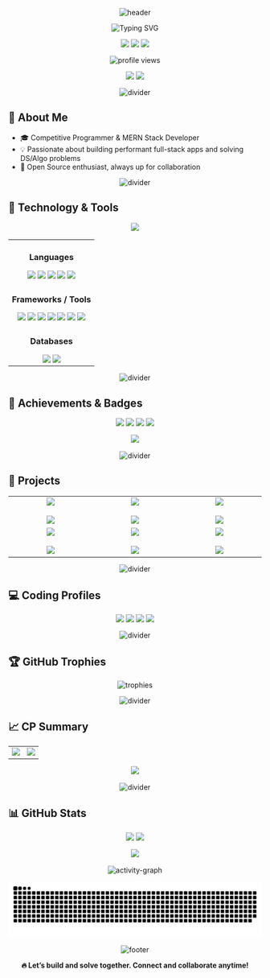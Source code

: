 <!-- Fancy animated header -->
<p align="center">
  <img src="https://capsule-render.vercel.app/api?type=waving&height=200&color=0:8A2BE2,100:00D4FF&text=Hi%20👋,%20I'm%20Sourabh%20Verma&fontSize=40&fontAlignY=35&animation=fadeIn" alt="header"/>
</p>

<p align="center">
  <img src="https://readme-typing-svg.demolab.com?font=Fira+Code&size=24&pause=1000&center=true&width=640&lines=Competitive+Programmer;MERN+Stack+Web+Developer;DSA+%7C+Backend+%7C%20Frontend%20%7C%20MongoDB;Open%20Source%20Contributor" alt="Typing SVG" />
</p>

<!-- GitHub badges -->
<p align="center">
  <img src="https://img.shields.io/github/followers/sourabh1211?style=for-the-badge&label=Followers"/>
  <img src="https://img.shields.io/github/stars/sourabh1211?style=for-the-badge&label=Stars"/>
  <img src="https://img.shields.io/badge/Repos-Public-blue?style=for-the-badge"/>
</p>

<p align="center">
  <img src="https://komarev.com/ghpvc/?username=sourabh1211&label=Profile%20views&color=0e75b6&style=flat" alt="profile views"/>
</p>

<p align="center">
  <a href="https://linkedin.com/in/sourabh1112" target="_blank"><img src="https://img.shields.io/badge/LinkedIn-%230077B5.svg?style=for-the-badge&logo=linkedin&logoColor=white"/></a>
  <a href="https://www.instagram.com/sourabh_vr/" target="_blank"><img src="https://img.shields.io/badge/Instagram-%23E4405F.svg?style=for-the-badge&logo=instagram&logoColor=white"/></a>
</p>

<!-- Motion line divider -->
<p align="center"><img src="https://capsule-render.vercel.app/api?type=rect&color=gradient&height=6" alt="divider"/></p>

## 🚀 About Me

- 🎓 Competitive Programmer & MERN Stack Developer  
- 💡 Passionate about building performant full-stack apps and solving DS/Algo problems  
- 🤝 Open Source enthusiast, always up for collaboration  

<!-- Motion line divider -->
<p align="center"><img src="https://capsule-render.vercel.app/api?type=rect&color=gradient&height=6" alt="divider"/></p>

## 🧰 Technology & Tools

<p align="center">
  <img src="https://skillicons.dev/icons?i=cpp,html,css,js,react,nodejs,express,mongodb,firebase,git,github,vscode,postman&perline=12" />
</p>

<table align="center">
  <tr>
    <td align="center">
      <h3>Languages</h3>
      <img src="https://img.shields.io/badge/C%2B%2B-00599C?style=for-the-badge&logo=c%2B%2B&logoColor=white"/>
      <img src="https://img.shields.io/badge/SQL-025E8C?style=for-the-badge&logo=sqlite&logoColor=white"/>
      <img src="https://img.shields.io/badge/HTML5-E34F26?style=for-the-badge&logo=html5&logoColor=white"/>
      <img src="https://img.shields.io/badge/CSS3-1572B6?style=for-the-badge&logo=css3&logoColor=white"/>
      <img src="https://img.shields.io/badge/JavaScript-F7DF1E?style=for-the-badge&logo=javascript&logoColor=000"/>
    </td>
  </tr>
  <tr>
    <td align="center">
      <h3>Frameworks / Tools</h3>
      <img src="https://img.shields.io/badge/React-20232A?style=for-the-badge&logo=react&logoColor=61DAFB"/>
      <img src="https://img.shields.io/badge/Node.js-339933?style=for-the-badge&logo=nodedotjs&logoColor=white"/>
      <img src="https://img.shields.io/badge/Express.js-000000?style=for-the-badge&logo=express&logoColor=white"/>
      <img src="https://img.shields.io/badge/REST%20API-FF6A00?style=for-the-badge&logo=swagger&logoColor=white"/>
      <img src="https://img.shields.io/badge/VS%20Code-007ACC?style=for-the-badge&logo=visualstudiocode&logoColor=white"/>
      <img src="https://img.shields.io/badge/Git-F05032?style=for-the-badge&logo=git&logoColor=white"/>
      <img src="https://img.shields.io/badge/GitHub-181717?style=for-the-badge&logo=github&logoColor=white"/>
    </td>
  </tr>
  <tr>
    <td align="center">
      <h3>Databases</h3>
      <img src="https://img.shields.io/badge/Firebase-039BE5?style=for-the-badge&logo=firebase"/>
      <img src="https://img.shields.io/badge/MongoDB-47A248?style=for-the-badge&logo=mongodb&logoColor=white"/>
    </td>
  </tr>
</table>

<!-- Animated motion line -->
<p align="center"><img src="https://capsule-render.vercel.app/api?type=rect&color=gradient&height=6" alt="divider"/></p>

## 🏅 Achievements & Badges

<p align="center">
  <img src="https://img.shields.io/badge/LeetCode-Knight-ffa116?style=for-the-badge&logo=leetcode&logoColor=white"/>
  <img src="https://img.shields.io/badge/Codeforces-Specialist-1F8ACB?style=for-the-badge&logo=codeforces&logoColor=white"/>
  <img src="https://img.shields.io/badge/CodeChef-3%E2%98%85-5B4638?style=for-the-badge&logo=codechef&logoColor=white"/>
  <img src="https://img.shields.io/badge/AtCoder-8%20kyu-1D3557?style=for-the-badge&logo=atcoder&logoColor=white"/>
</p>

<p align="center">
  <img src="https://readme-typing-svg.demolab.com?font=Fira+Code&size=20&pause=1200&center=true&width=640&lines=LeetCode%3A+Knight;Codeforces%3A+Specialist;CodeChef%3A+3%E2%98%85;AtCoder%3A+8+kyu" />
</p>

<!-- Animated motion line -->
<p align="center"><img src="https://capsule-render.vercel.app/api?type=rect&color=gradient&height=6" alt="divider"/></p>

## 💼 Projects

<div align="center">

<table>
  <tr>
    <td align="center" width="300">
      <a href="https://sourabhsplitshare.vercel.app/" target="_blank">
        <img src="https://img.shields.io/badge/SplitShare-Group%20Expense%20Tracker-blueviolet?style=for-the-badge" /><br/><br/>
        <img src="https://github-readme-stats.vercel.app/api/pin/?username=sourabh1211&repo=splitshare&theme=radical" />
      </a>
    </td>
    <td align="center" width="300">
      <a href="https://sourabhnotevault.vercel.app/" target="_blank">
        <img src="https://img.shields.io/badge/NoteVault-Secure%20Note%20Saver-orange?style=for-the-badge" /><br/><br/>
        <img src="https://github-readme-stats.vercel.app/api/pin/?username=sourabh1211&repo=notevault&theme=radical" />
      </a>
    </td>
    <td align="center" width="300">
      <a href="https://sourabhcodly.vercel.app/" target="_blank">
        <img src="https://img.shields.io/badge/Codly-Code%20IDE-yellow?style=for-the-badge" /><br/><br/>
        <img src="https://github-readme-stats.vercel.app/api/pin/?username=sourabh1211&repo=codly&theme=radical" />
      </a>
    </td>
  </tr>
  <tr>
    <td align="center" width="300">
      <a href="https://sourabhcodejourney.vercel.app/" target="_blank">
        <img src="https://img.shields.io/badge/CodeJourney-Progress%20Tracker-green?style=for-the-badge" /><br/><br/>
        <img src="https://github-readme-stats.vercel.app/api/pin/?username=sourabh1211&repo=codejourney&theme=radical" />
      </a>
    </td>
    <td align="center" width="300">
      <a href="https://sourabhfintrack.vercel.app/" target="_blank">
        <img src="https://img.shields.io/badge/FinTrack-Income%20%26%20Expense-cyan?style=for-the-badge" /><br/><br/>
        <img src="https://github-readme-stats.vercel.app/api/pin/?username=sourabh1211&repo=FinTrack&theme=radical" />
      </a>
    </td>
    <td align="center" width="300">
      <a href="https://github.com/sourabh1211/Leetcode-sourabh-solutions" target="_blank">
        <img src="https://img.shields.io/badge/LeetCode%20Solutions-All%20My%20Codes-black?style=for-the-badge" /><br/><br/>
        <img src="https://github-readme-stats.vercel.app/api/pin/?username=sourabh1211&repo=Leetcode-sourabh-solutions&theme=radical" />
      </a>
    </td>
  </tr>
</table>

</div>

<!-- Animated motion line -->
<p align="center"><img src="https://capsule-render.vercel.app/api?type=rect&color=gradient&height=6" alt="divider"/></p>

## 💻 Coding Profiles

<p align="center">
  <a href="https://leetcode.com/sourabh_1112/"><img src="https://img.shields.io/badge/LeetCode-%23007ACC.svg?style=for-the-badge&logo=leetcode&logoColor=white"/></a>
  <a href="https://codeforces.com/profile/sourabh1112"><img src="https://img.shields.io/badge/Codeforces-1F8ACB?style=for-the-badge&logo=codeforces&logoColor=white"/></a>
  <a href="https://www.codechef.com/users/sourabh_1112"><img src="https://img.shields.io/badge/CodeChef-%235B4638.svg?style=for-the-badge&logo=codechef&logoColor=white"/></a>
  <a href="https://atcoder.jp/users/sourabh_1112"><img src="https://img.shields.io/badge/AtCoder-1D3557?style=for-the-badge&logo=atcoder&logoColor=white"/></a>
</p>

<!-- Animated motion line -->
<p align="center"><img src="https://capsule-render.vercel.app/api?type=rect&color=gradient&height=6" alt="divider"/></p>

## 🏆 GitHub Trophies

<p align="center">
  <img src="https://github-profile-trophy.vercel.app/?username=sourabh1211&theme=radical&no-bg=true&no-frame=true&column=6" alt="trophies"/>
</p>

<!-- Animated motion line -->
<p align="center"><img src="https://capsule-render.vercel.app/api?type=rect&color=gradient&height=6" alt="divider"/></p>

## 📈 CP Summary

<table align="center">
  <tr>
    <td align="center" width="50%">
      <img src="https://leetcard.jacoblin.cool/sourabh_1112?theme=dark&font=Ubuntu&cache=14400&ext=contest" />
    </td>
    <td align="center" width="50%">
      <img src="https://codeforces-readme-stats.vercel.app/api/card?username=sourabh1112&theme=github_dark&force_username=true&border_color=404040" />
    </td>
  </tr>
</table>

<p align="center">
  <img src="https://leetcard.jacoblin.cool/sourabh_1112?ext=heatmap" />
</p>

<!-- Animated motion line -->
<p align="center"><img src="https://capsule-render.vercel.app/api?type=rect&color=gradient&height=6" alt="divider"/></p>

## 📊 GitHub Stats

<p align="center">
  <img src="https://github-readme-stats.vercel.app/api?username=sourabh1211&show_icons=true&theme=radical&hide=prs" height="180px"/>
  <img src="https://github-readme-stats.vercel.app/api/top-langs?username=sourabh1211&layout=compact&theme=radical" height="180px"/>
</p>

<p align="center">
  <img src="https://github-readme-streak-stats.herokuapp.com?user=sourabh1211&theme=radical" height="200px"/>
</p>

<!-- Activity Graph -->
<p align="center">
  <img src="https://github-readme-activity-graph.vercel.app/graph?username=sourabh1211&theme=react-dark&hide_border=true&area=true" alt="activity-graph"/>
</p>

<!-- Snake (contribution graph animation) -->
<p align="center">
  <img src="https://raw.githubusercontent.com/platane/snk/output/github-contribution-grid-snake.svg" alt="snake"/>
</p>

<p align="center"><img src="https://capsule-render.vercel.app/api?type=waving&height=120&color=0:00D4FF,100:8A2BE2&section=footer" alt="footer"/></p>

<p align="center"><strong>🔥 Let’s build and solve together. Connect and collaborate anytime!</strong></p>
